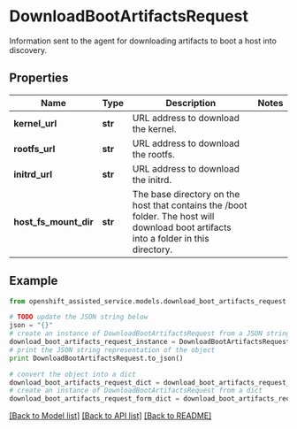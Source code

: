 # DownloadBootArtifactsRequest

Information sent to the agent for downloading artifacts to boot a host into discovery.

## Properties
Name | Type | Description | Notes
------------ | ------------- | ------------- | -------------
**kernel_url** | **str** | URL address to download the kernel. | 
**rootfs_url** | **str** | URL address to download the rootfs. | 
**initrd_url** | **str** | URL address to download the initrd. | 
**host_fs_mount_dir** | **str** | The base directory on the host that contains the /boot folder. The host will download boot artifacts into a folder in this directory. | 

## Example

```python
from openshift_assisted_service.models.download_boot_artifacts_request import DownloadBootArtifactsRequest

# TODO update the JSON string below
json = "{}"
# create an instance of DownloadBootArtifactsRequest from a JSON string
download_boot_artifacts_request_instance = DownloadBootArtifactsRequest.from_json(json)
# print the JSON string representation of the object
print DownloadBootArtifactsRequest.to_json()

# convert the object into a dict
download_boot_artifacts_request_dict = download_boot_artifacts_request_instance.to_dict()
# create an instance of DownloadBootArtifactsRequest from a dict
download_boot_artifacts_request_form_dict = download_boot_artifacts_request.from_dict(download_boot_artifacts_request_dict)
```
[[Back to Model list]](../README.md#documentation-for-models) [[Back to API list]](../README.md#documentation-for-api-endpoints) [[Back to README]](../README.md)



